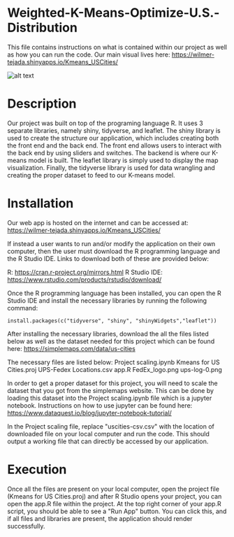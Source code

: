 # Weighted-K-Means-Optimize-U.S.-Distribution
This file contains instructions on what is contained within our project as well as
how you can run the code. Our main visual lives here:
https://wilmer-tejada.shinyapps.io/Kmeans_USCities/

![alt text](https://github.com/Wilmer-Tejada/Weighted-K-Means-Optimize-U.S.-Distribution/blob/main/Team181%20poster.png)

Description
==================================

Our project was built on top of the programing language R. It uses 3 separate libraries, namely shiny, tidyverse, and
leaflet. The shiny library is used to create the structure our application, which includes creating both the front end
and the back end. The front end allows users to interact with the back end by using sliders and switches. The backend is
where our K-means model is built. The leaflet library is simply used to display the map visualization. Finally, the
tidyverse library is used for data wrangling and creating the proper dataset to feed to our K-means model.

Installation
==================================
Our web app is hosted on the internet and can be accessed at: https://wilmer-tejada.shinyapps.io/Kmeans_USCities/

If instead a user wants to run and/or modify the application on their own computer, then the user must download the R
programming language and the R Studio IDE. Links to download both of these are provided below:

R: https://cran.r-project.org/mirrors.html
R Studio IDE: https://www.rstudio.com/products/rstudio/download/

Once the R programming language has been installed, you can open the R Studio IDE and install the necessary libraries
by running the following command:

```
install.packages(c("tidyverse", "shiny", "shinyWidgets","leaflet"))
```

After installing the necessary libraries, download the all the files listed below as well as the dataset needed for this project which can be found here:
https://simplemaps.com/data/us-cities

The necessary files are listed below:
Project scaling.ipynb
Kmeans for US Cities.proj
UPS-Fedex Locations.csv
app.R
FedEx_logo.png
ups-log-0.png

In order to get a proper dataset for this project, you will need to scale the dataset that you got from the simplemaps website. This can be done by loading this dataset into the Project scaling.ipynb file which is a jupyter notebook. Instructions on how to use jupyter can be found here:
https://www.dataquest.io/blog/jupyter-notebook-tutorial/

In the Project scaling file, replace "uscities-csv.csv" with the location of downloaded file on your local computer and run the code. This should output a working file that can directly be accessed by our application.

Execution
==================================

Once all the files are present on your local computer, open the project file (Kmeans for US Cities.proj) and after R
Studio opens your project, you can open the app.R file within the project. At the top right corner of your app.R script, you should be able
to see a "Run App" button. You can click this, and if all files and libraries are present, the application should render
successfully.


